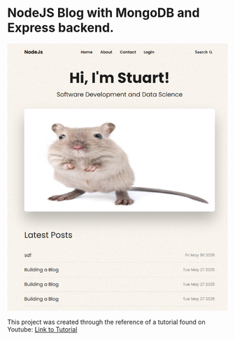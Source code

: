 # NodeJS Blog with MongoDB and Express backend.
<p float = "center">
<img src = "https://github.com/rileystuartmyers/NodeJS-Blog/blob/f30769d1bf36d007da9c068c5c9b7765f40b6b3e/git_images/Screenshot%202025-06-03%20140038.png">
</p>

This project was created through the reference of a tutorial found on Youtube: 
<a href = "https://www.youtube.com/watch?v=-foo92lFIto&list=PL4cUxeGkcC9hAJ-ARcYq_z6lDZV7kT1xD">Link to Tutorial</a>
